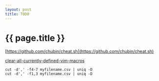 ```yaml
---
layout: post
title: TODO
---
```

{{ page.title }}
=============

[https://github.com/chubin/cheat.sh](https://github.com/chubin/cheat.sh)

[clear-all-currently-defined-vim-macros](https://stackoverflow.com/questions/2689520/clear-all-currently-defined-vim-macros)


```
cut -d',' -f4-7 myfilename.csv | uniq -D
cut -d',' -f1,3 myfilename.csv | uniq -D
```
